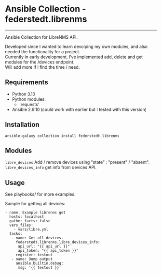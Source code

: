 # Ansible Collection - federstedt.librenms
---

Ansible Collection for LibreNMS API.

Developed since I wanted to learn devolping my own modules, and also needed the functionality for a project.  
Currently in early development, I've implemented add, delete and get modules for the /devices endpoint.  
Will add more if I find the time / need.

## Requirements
- Python 3.10
- Python modules:
  - 'requests'
- Ansible 2.9.10 (could work with earlier but I tested with this version)

## Installation
```ansible-galaxy collection install federstedt.librenms```

## Modules
```libre_devices``` Add / remove devices using "state" : "present" / "absent".  
```libre_devices_info``` get info from devices API.  


## Usage
See playbooks/ for more examples.

Sample for getting all devices:
```
- name: Example librenms get
  hosts: localhost
  gather_facts: false
  vars_files:
    - vars/libre.yml
  tasks:
   - name: Get all devices.
     federstedt.librenms.libre_devices_info:
      api_url: "{{ api_url }}"
      api_token: "{{ api_token }}"
     register: testout
   - name: Dump output
     ansible.builtin.debug:
      msg: '{{ testout }}'
```
